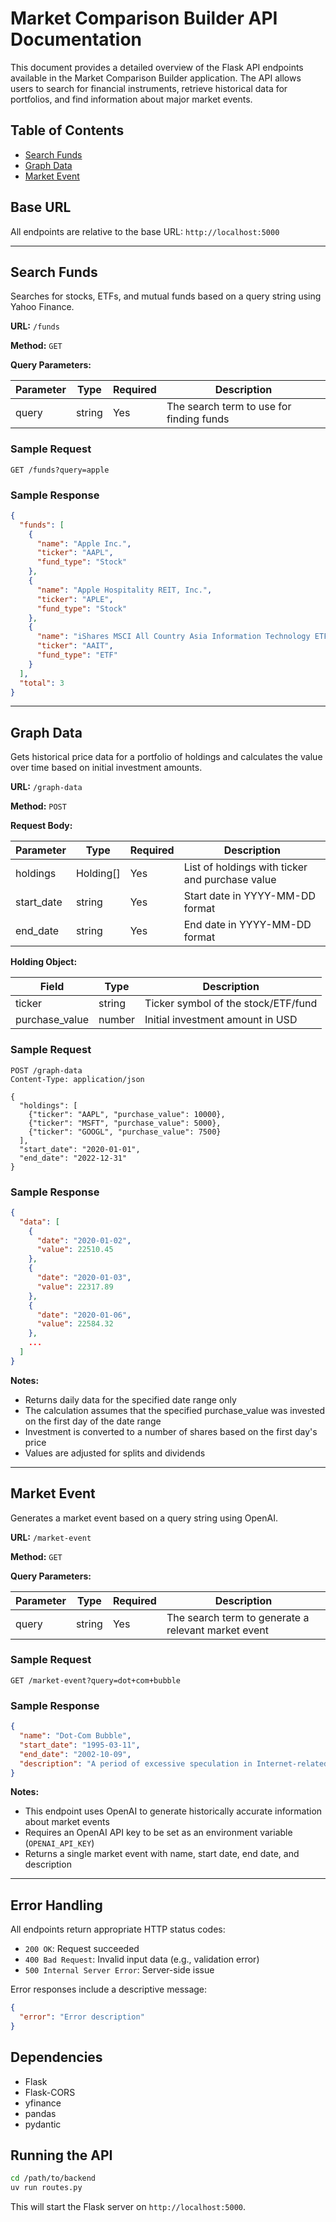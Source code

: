 # Market Comparison Builder API Documentation

This document provides a detailed overview of the Flask API endpoints available in the Market Comparison Builder application. The API allows users to search for financial instruments, retrieve historical data for portfolios, and find information about major market events.

## Table of Contents
- [Search Funds](#search-funds)
- [Graph Data](#graph-data)
- [Market Event](#market-event)

## Base URL

All endpoints are relative to the base URL: `http://localhost:5000`

---

## Search Funds

Searches for stocks, ETFs, and mutual funds based on a query string using Yahoo Finance.

**URL:** `/funds`

**Method:** `GET`

**Query Parameters:**

| Parameter | Type   | Required | Description           |
|-----------|--------|----------|-----------------------|
| query     | string | Yes      | The search term to use for finding funds |

### Sample Request

```
GET /funds?query=apple
```

### Sample Response

```json
{
  "funds": [
    {
      "name": "Apple Inc.",
      "ticker": "AAPL",
      "fund_type": "Stock"
    },
    {
      "name": "Apple Hospitality REIT, Inc.",
      "ticker": "APLE",
      "fund_type": "Stock"
    },
    {
      "name": "iShares MSCI All Country Asia Information Technology ETF",
      "ticker": "AAIT",
      "fund_type": "ETF"
    }
  ],
  "total": 3
}
```

---

## Graph Data

Gets historical price data for a portfolio of holdings and calculates the value over time based on initial investment amounts.

**URL:** `/graph-data`

**Method:** `POST`

**Request Body:**

| Parameter  | Type           | Required | Description                                             |
|------------|----------------|---------|---------------------------------------------------------|
| holdings   | Holding[]      | Yes      | List of holdings with ticker and purchase value         |
| start_date | string         | Yes      | Start date in YYYY-MM-DD format                         |
| end_date   | string         | Yes      | End date in YYYY-MM-DD format                          |

**Holding Object:**

| Field         | Type     | Description                                       |
|---------------|----------|---------------------------------------------------|
| ticker        | string   | Ticker symbol of the stock/ETF/fund               |
| purchase_value| number   | Initial investment amount in USD                  |

### Sample Request

```
POST /graph-data
Content-Type: application/json

{
  "holdings": [
    {"ticker": "AAPL", "purchase_value": 10000},
    {"ticker": "MSFT", "purchase_value": 5000},
    {"ticker": "GOOGL", "purchase_value": 7500}
  ],
  "start_date": "2020-01-01",
  "end_date": "2022-12-31"
}
```

### Sample Response

```json
{
  "data": [
    {
      "date": "2020-01-02",
      "value": 22510.45
    },
    {
      "date": "2020-01-03",
      "value": 22317.89
    },
    {
      "date": "2020-01-06",
      "value": 22584.32
    },
    ...
  ]
}
```

**Notes:**
- Returns daily data for the specified date range only
- The calculation assumes that the specified purchase_value was invested on the first day of the date range
- Investment is converted to a number of shares based on the first day's price
- Values are adjusted for splits and dividends

---

## Market Event

Generates a market event based on a query string using OpenAI.

**URL:** `/market-event`

**Method:** `GET`

**Query Parameters:**

| Parameter | Type   | Required | Description           |
|-----------|--------|----------|-----------------------|
| query     | string | Yes      | The search term to generate a relevant market event |

### Sample Request

```
GET /market-event?query=dot+com+bubble
```

### Sample Response

```json
{
  "name": "Dot-Com Bubble",
  "start_date": "1995-03-11",
  "end_date": "2002-10-09",
  "description": "A period of excessive speculation in Internet-related companies that led to a rapid rise in the Nasdaq index from 1995 to 2000, followed by a crash. The bubble was characterized by a surge in equity valuations of internet and technology companies, many of which had little or no profit."
}
```

**Notes:**
- This endpoint uses OpenAI to generate historically accurate information about market events
- Requires an OpenAI API key to be set as an environment variable (`OPENAI_API_KEY`)
- Returns a single market event with name, start date, end date, and description

---

## Error Handling

All endpoints return appropriate HTTP status codes:

- `200 OK`: Request succeeded
- `400 Bad Request`: Invalid input data (e.g., validation error)
- `500 Internal Server Error`: Server-side issue

Error responses include a descriptive message:

```json
{
  "error": "Error description"
}
```

## Dependencies

- Flask
- Flask-CORS
- yfinance
- pandas
- pydantic

## Running the API

```bash
cd /path/to/backend
uv run routes.py
```

This will start the Flask server on `http://localhost:5000`.